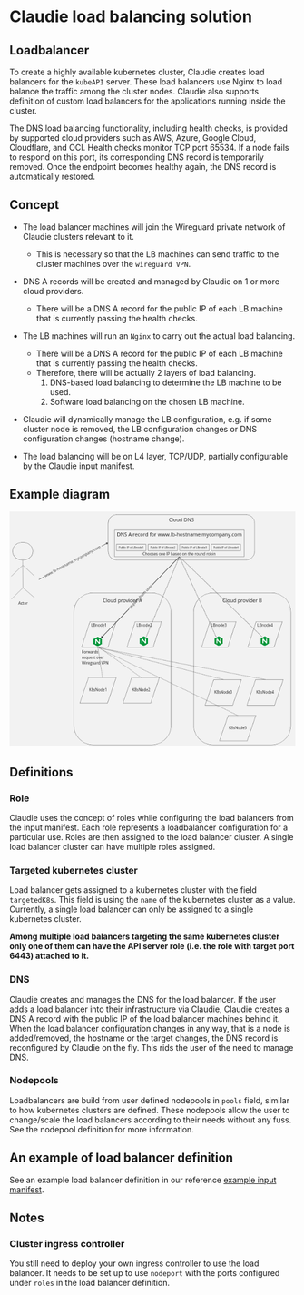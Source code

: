 # Claudie load balancing solution

## Loadbalancer

To create a highly available kubernetes cluster, Claudie creates load balancers for the `kubeAPI` server. These load balancers use Nginx to load balance the traffic among the cluster nodes. Claudie also supports definition of custom load balancers for the applications running inside the cluster.

The DNS load balancing functionality, including health checks, is provided by supported cloud providers such as AWS, Azure, Google Cloud, Cloudflare, and OCI. Health checks monitor TCP port 65534. If a node fails to respond on this port, its corresponding DNS record is temporarily removed. Once the endpoint becomes healthy again, the DNS record is automatically restored.

## Concept

- The load balancer machines will join the Wireguard private network of Claudie clusters relevant to it.
    - This is necessary so that the LB machines can send traffic to the cluster machines over the `wireguard VPN`.
  
- DNS A records will be created and managed by Claudie on 1 or more cloud providers.
    - There will be a DNS A record for the public IP of each LB machine that is currently passing the health checks.

- The LB machines will run an `Nginx` to carry out the actual load balancing.
    - There will be a DNS A record for the public IP of each LB machine that is currently passing the health checks.
    - Therefore, there will be actually 2 layers of load balancing.
        1. DNS-based load balancing to determine the LB machine to be used.
        2. Software load balancing on the chosen LB machine.

- Claudie will dynamically manage the LB configuration, e.g. if some cluster node is removed, the LB configuration changes or DNS configuration changes (hostname change).

- The load balancing will be on L4 layer, TCP/UDP, partially configurable by the Claudie input manifest.

## Example diagram

![lb-architecture](lb-architecture.png)

## Definitions

### Role

Claudie uses the concept of roles while configuring the load balancers from the input manifest. Each role represents a loadbalancer configuration for a particular use. Roles are then assigned to the load balancer cluster. A single load balancer cluster can have multiple roles assigned.

### Targeted kubernetes cluster

Load balancer gets assigned to a kubernetes cluster with the field `targetedK8s`. This field is using the `name` of the kubernetes cluster as a value. Currently, a single load balancer can only be assigned to a single kubernetes cluster.

**Among multiple load balancers targeting the same kubernetes cluster only one of them can have the API server role (i.e. the role with target port 6443) attached to it.**

### DNS

Claudie creates and manages the DNS for the load balancer. If the user adds a load balancer into their infrastructure via Claudie, Claudie creates a DNS A record with the public IP of the load balancer machines behind it. When the load balancer configuration changes in any way, that is a node is added/removed, the hostname or the target changes, the DNS record is reconfigured by Claudie on the fly. This rids the user of the need to manage DNS.

### Nodepools

Loadbalancers are build from user defined nodepools in `pools` field, similar to how kubernetes clusters are defined. These nodepools allow the user to change/scale the load balancers according to their needs without any fuss. See the nodepool definition for more information.

## An example of load balancer definition

See an example load balancer definition in our reference [example input manifest](../input-manifest/example.md).

## Notes

### Cluster ingress controller
You still need to deploy your own ingress controller to use the load balancer.
It needs to be set up to use `nodeport` with the ports configured under `roles` in the load balancer definition.